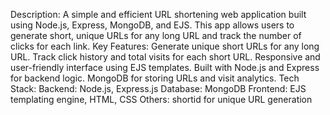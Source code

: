 Description:
A simple and efficient URL shortening web application built using Node.js, Express, MongoDB, and EJS. This app allows users to generate short, unique URLs for any long URL and track the number of clicks for each link.
Key Features:
Generate unique short URLs for any long URL.
Track click history and total visits for each short URL.
Responsive and user-friendly interface using EJS templates.
Built with Node.js and Express for backend logic.
MongoDB for storing URLs and visit analytics.
Tech Stack:
Backend: Node.js, Express.js
Database: MongoDB
Frontend: EJS templating engine, HTML, CSS
Others: shortid for unique URL generation
